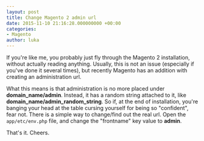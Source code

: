 ```yaml
---
layout: post
title: Change Magento 2 admin url
date: 2015-11-10 21:16:28.000000000 +00:00
categories:
- Magento
author: luka
---
```

If you're like me, you probably just fly through the Magento 2 installation, without actually reading anything. Usually,
this is not an issue (especially if you've done it several times), but recently Magento has an addition with creating an
administration url.

What this means is that administration is no more placed under **domain_name/admin**. Instead, it has a random
string attached to it, like **domain_name/admin_random_string**. So if, at the end of installation, you're banging your head
at the table cursing yourself for being so "confident", fear not. There is a simple way to change/find out the real url.
Open the `app/etc/env.php` file, and change the "frontname" key value to **admin**.

That's it. Cheers.
